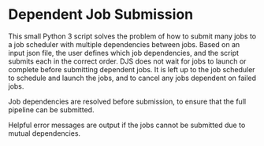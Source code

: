 # Dependent Job Submission

This small Python 3 script solves the problem of how to submit many jobs to a job scheduler with multiple dependencies 
between jobs. Based on an input json file, the user defines which job dependencies, and the script submits each in the 
correct order. DJS does not wait for jobs to launch or complete before submitting dependent jobs. It is left up to the 
job scheduler to schedule and launch the jobs, and to cancel any jobs dependent on failed jobs. 

Job dependencies are resolved before submission, to ensure that the full pipeline can be submitted.

Helpful error messages are output if the jobs cannot be submitted due to mutual dependencies.
